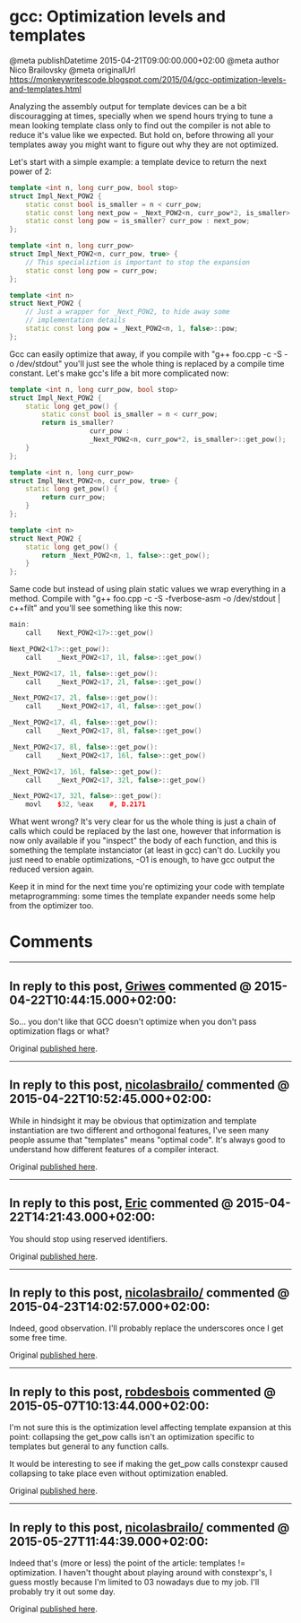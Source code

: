 # gcc: Optimization levels and templates

@meta publishDatetime 2015-04-21T09:00:00.000+02:00
@meta author Nico Brailovsky
@meta originalUrl https://monkeywritescode.blogspot.com/2015/04/gcc-optimization-levels-and-templates.html

Analyzing the assembly output for template devices can be a bit discouragging at times, specially when we spend hours trying to tune a mean looking template class only to find out the compiler is not able to reduce it's value like we expected. But hold on, before throwing all your templates away you might want to figure out why they are not optimized.

Let's start with a simple example: a template device to return the next power of 2:

```c++
template <int n, long curr_pow, bool stop>
struct Impl_Next_POW2 {
    static const bool is_smaller = n < curr_pow;
    static const long next_pow = _Next_POW2<n, curr_pow*2, is_smaller>::pow;
    static const long pow = is_smaller? curr_pow : next_pow;
};

template <int n, long curr_pow>
struct Impl_Next_POW2<n, curr_pow, true> {
    // This specializtion is important to stop the expansion
    static const long pow = curr_pow;
};

template <int n>
struct Next_POW2 {
    // Just a wrapper for _Next_POW2, to hide away some
    // implementation details
    static const long pow = _Next_POW2<n, 1, false>::pow;
};
```

Gcc can easily optimize that away, if you compile with "g++ foo.cpp -c -S -o /dev/stdout" you'll just see the whole thing is replaced by a compile time constant. Let's make gcc's life a bit more complicated now:

```c++
template <int n, long curr_pow, bool stop>
struct Impl_Next_POW2 {
    static long get_pow() {
        static const bool is_smaller = n < curr_pow;
        return is_smaller?
                    curr_pow :
                    _Next_POW2<n, curr_pow*2, is_smaller>::get_pow();
    }
};

template <int n, long curr_pow>
struct Impl_Next_POW2<n, curr_pow, true> {
    static long get_pow() {
        return curr_pow;
    }
};

template <int n>
struct Next_POW2 {
    static long get_pow() {
        return _Next_POW2<n, 1, false>::get_pow();
    }
};
```

Same code but instead of using plain static values we wrap everything in a method. Compile with "g++ foo.cpp -c -S -fverbose-asm -o /dev/stdout | c++filt" and you'll see something like this now:

```c++
main:
    call    Next_POW2<17>::get_pow()

Next_POW2<17>::get_pow():
    call    _Next_POW2<17, 1l, false>::get_pow()

_Next_POW2<17, 1l, false>::get_pow():
    call    _Next_POW2<17, 2l, false>::get_pow()

_Next_POW2<17, 2l, false>::get_pow():
    call    _Next_POW2<17, 4l, false>::get_pow()

_Next_POW2<17, 4l, false>::get_pow():
    call    _Next_POW2<17, 8l, false>::get_pow()

_Next_POW2<17, 8l, false>::get_pow():
    call    _Next_POW2<17, 16l, false>::get_pow()

_Next_POW2<17, 16l, false>::get_pow():
    call    _Next_POW2<17, 32l, false>::get_pow()

_Next_POW2<17, 32l, false>::get_pow():
    movl    $32, %eax    #, D.2171

```

What went wrong? It's very clear for us the whole thing is just a chain of calls which could be replaced by the last one, however that information is now only available if you "inspect" the body of each function, and this is something the template instanciator (at least in gcc) can't do. Luckily you just need to enable optimizations, -O1 is enough, to have gcc output the reduced version again.

Keep it in mind for the next time you're optimizing your code with template metaprogramming: some times the template expander needs some help from the optimizer too.


# Comments

---
## In reply to this post, [Griwes](md_blog/youfoundadeadlink.md) commented @ 2015-04-22T10:44:15.000+02:00:

So... you don't like that GCC doesn't optimize when you don't pass optimization flags or what?

Original [published here](md_blog/2015/0421_gccOptimizationlevelsandtemplates.md).

---
## In reply to this post, [nicolasbrailo/](md_blog/aboutme.md) commented @ 2015-04-22T10:52:45.000+02:00:

While in hindsight it may be obvious that optimization and template instantiation are two different and orthogonal features, I've seen many people assume that "templates" means "optimal code". It's always good to understand how different features of a compiler interact.

Original [published here](md_blog/2015/0421_gccOptimizationlevelsandtemplates.md).

---
## In reply to this post, [Eric]() commented @ 2015-04-22T14:21:43.000+02:00:

You should stop using reserved identifiers.

Original [published here](md_blog/2015/0421_gccOptimizationlevelsandtemplates.md).

---
## In reply to this post, [nicolasbrailo/](md_blog/aboutme.md) commented @ 2015-04-23T14:02:57.000+02:00:

Indeed, good observation. I'll probably replace the underscores once I get some free time.

Original [published here](md_blog/2015/0421_gccOptimizationlevelsandtemplates.md).

---
## In reply to this post, [robdesbois](md_blog/youfoundadeadlink.md) commented @ 2015-05-07T10:13:44.000+02:00:

I'm not sure this is the optimization level affecting template expansion at this point: collapsing the get\_pow calls isn't an optimization specific to templates but general to any function calls.

It would be interesting to see if making the get\_pow calls constexpr caused collapsing to take place even without optimization enabled.

Original [published here](md_blog/2015/0421_gccOptimizationlevelsandtemplates.md).

---
## In reply to this post, [nicolasbrailo/](md_blog/aboutme.md) commented @ 2015-05-27T11:44:39.000+02:00:

Indeed that's (more or less) the point of the article: templates != optimization. I haven't thought about playing around with constexpr's, I guess mostly because I'm limited to 03 nowadays due to my job. I'll probably try it out some day.

Original [published here](md_blog/2015/0421_gccOptimizationlevelsandtemplates.md).
